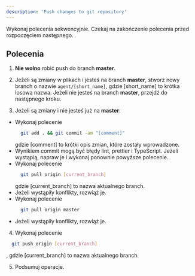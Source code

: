 ```yaml
---
description: 'Push changes to git repository'
---
```

Wykonaj polecenia sekwencyjnie. Czekaj na zakończenie polecenia przed rozpoczęciem następnego.

## Polecenia
1. **Nie wolno** robić push do branch **master**.

2. Jeżeli są zmiany w plikach i jesteś na branch **master**, stworz nowy branch o nazwie `agent/[short_name]`, gdzie [short_name] to krótka losowa nazwa. Jeżeli nie jesteś na branch **master**, przejdź do następnego kroku.

3. Jeżeli są zmiany i nie jesteś już na **master**:
  - Wykonaj polecenie 
    ```bash
      git add . && git commit -am "[comment]"
    ```
    gdzie [comment] to krótki opis zmian, które zostały wprowadzone.
  - Wynikiem commit mogą być błędy lint, prettier i TypeScript. Jeżeli wystąpią, napraw je i wykonaj ponownie powyższe polecenie.
  - Wykonaj polecenie 
    ```bash
      git pull origin [current_branch]
    ```
    gdzie [current_branch] to nazwa aktualnego branch.
  - Jeżeli wystąpiły konflikty, rozwiąż je.
  - Wykonaj polecenie 
    ```bash
      git pull origin master
    ```
  - Jeżeli wystąpiły konflikty, rozwiąż je.

4. Wykonaj polecenie
  ```bash
    git push origin [current_branch]
  ```
  , gdzie [current_branch] to nazwa aktualnego branch.

5. Podsumuj operacje.
